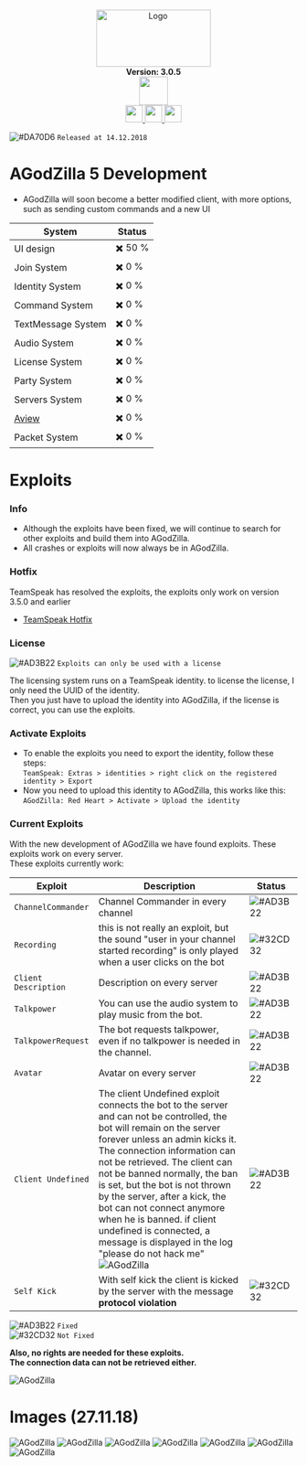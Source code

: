 <p align="center">
  <br>
  <img width="200" height="100" alt="Logo" src="https://files.catbox.moe/1tk07f.png" />
  <br>
    <b>Version: 3.0.5 </b>
  <br>
<a href="https://github.com/cydolo/AGodZilla/releases" target="_blank">
  <img height="50" weight="50" align="center" src="https://pngimage.net/wp-content/uploads/2018/05/button-flat-png-7.png"/>
</a>


  <br>
   <a href="https://discord.gg/ZwgMfNz" target="_blank">
<img  height="30" weight="30" src="https://image.spreadshirtmedia.net/image-server/v1/mp/designs/137963376,width=178,height=178/discord-logo.png"/>
</a>  
 <a href="https://www.youtube.com/channel/UCgfXkVhgB1urzdvCJt6gR_w" target="_blank">
<img  height="30" weight="30" src="https://cdn.iconscout.com/icon/free/png-256/youtube-88-227910.png"/>
</a>
 <a href="https://twitter.com/cydolo" target="_blank">
<img  height="30" weight="30" src="http://i.imgur.com/tXSoThF.png"/>
</a>    
  <br>
 </p>


![#DA70D6](https://placehold.it/15/48D1CC/000000?text=+) `Released at 14.12.2018`  

# AGodZilla 5 Development
- AGodZilla will soon become a better modified client, with more options, such as sending custom commands and a new UI    

| System | Status |
| --- | --- | 
| UI design | ✖️ 50 % |
| Join System | ✖️ 0 % |
| Identity System | ✖️ 0 % |
| Command System | ✖️ 0 % |
| TextMessage System | ✖️ 0 % |
| Audio System | ✖️ 0 % |
| License System | ✖️ 0 % |
| Party System | ✖️ 0 % |
| Servers System | ✖️ 0 % |
| <a target="_blank" href="https://files.catbox.moe/zpaqgf.PNG">Aview</a> | ✖️ 0 % |
| Packet System | ✖️ 0 % |

# Exploits
### Info
- Although the exploits have been fixed, we will continue to search for other exploits and build them into AGodZilla.
- All crashes or exploits will now always be in AGodZilla.

### Hotfix
TeamSpeak has resolved the exploits, the exploits only work on version 3.5.0 and earlier

- [TeamSpeak Hotfix](https://forum.teamspeak.com/threads/138368-TeamSpeak-3-server-3-5-1-hotfix-released?p=464166#post464166)  

### License
![#AD3B22](https://placehold.it/15/AD3B22/000000?text=+) `Exploits can only be used with a license`    

The licensing system runs on a TeamSpeak identity. to license the license, I only need the UUID of the identity.   
Then you just have to upload the identity into AGodZilla, if the license is correct, you can use the exploits.

### Activate Exploits

- To enable the exploits you need to export the identity, follow these steps:  
`TeamSpeak: Extras > identities > right click on the registered identity > Export`
- Now you need to upload this identity to AGodZilla, this works like this:  
`AGodZilla: Red Heart > Activate > Upload the identity`

### Current Exploits
With the new development of AGodZilla we have found exploits. These exploits work on every server.  
These exploits currently work:  

| Exploit | Description | Status |
| --- | --- | --- | 
| `ChannelCommander` | Channel Commander in every channel | ![#AD3B22](https://placehold.it/15/AD3B22/000000?text=+) |
| `Recording` | this is not really an exploit, but the sound "user in your channel started recording" is only played when a user clicks on the bot | ![#32CD32](https://placehold.it/15/32CD32/000000?text=+) |
| `Client Description` | Description on every server | ![#AD3B22](https://placehold.it/15/AD3B22/000000?text=+) |
| `Talkpower` | You can use the audio system to play music from the bot. | ![#AD3B22](https://placehold.it/15/AD3B22/000000?text=+)  |
| `TalkpowerRequest` | The bot requests talkpower, even if no talkpower is needed in the channel. | ![#AD3B22](https://placehold.it/15/AD3B22/000000?text=+) |
| `Avatar` | Avatar on every server | ![#AD3B22](https://placehold.it/15/AD3B22/000000?text=+) |
| `Client Undefined` | The client Undefined exploit connects the bot to the server and can not be controlled, the bot will remain on the server forever unless an admin kicks it. The connection information can not be retrieved. The client can not be banned normally, the ban is set, but the bot is not thrown by the server, after a kick, the bot can not connect anymore when he is banned. if client undefined is connected, a message is displayed in the log "please do not hack me" ![AGodZilla](https://files.catbox.moe/yk4u7d.PNG)| ![#AD3B22](https://placehold.it/15/32CD32/000000?text=+)  |
| `Self Kick` | With self kick the client is kicked by the server with the message **protocol violation** | ![#32CD32](https://placehold.it/15/32CD32/000000?text=+) |

![#AD3B22](https://placehold.it/15/AD3B22/000000?text=+) `Fixed`  
![#32CD32](https://placehold.it/15/32CD32/000000?text=+) `Not Fixed` 

**Also, no rights are needed for these exploits.**  
**The connection data can not be retrieved either.**  

![AGodZilla](https://files.catbox.moe/yy85c2.png)

# Images (27.11.18)
![AGodZilla](https://files.catbox.moe/txfmor.png)
![AGodZilla](https://files.catbox.moe/y03mjy.png)
![AGodZilla](https://files.catbox.moe/epbifb.png)
![AGodZilla](https://files.catbox.moe/683xci.png)
![AGodZilla](https://files.catbox.moe/as3xjm.png)
![AGodZilla](https://files.catbox.moe/rmdyqu.png)
![AGodZilla](https://files.catbox.moe/x0rpkw.png)
